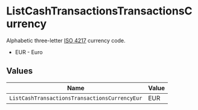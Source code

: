 # ListCashTransactionsTransactionsCurrency

Alphabetic three-letter [ISO 4217](https://en.wikipedia.org/wiki/ISO_4217) currency code.
* EUR - Euro


## Values

| Name                                          | Value                                         |
| --------------------------------------------- | --------------------------------------------- |
| `ListCashTransactionsTransactionsCurrencyEur` | EUR                                           |